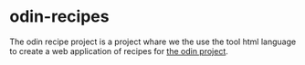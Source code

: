 # odin-recipes

The odin recipe project is a project whare we the use the tool html language to create a web application of recipes for [the odin project](https://www.theodinproject.com/lessons/foundations-recipes).